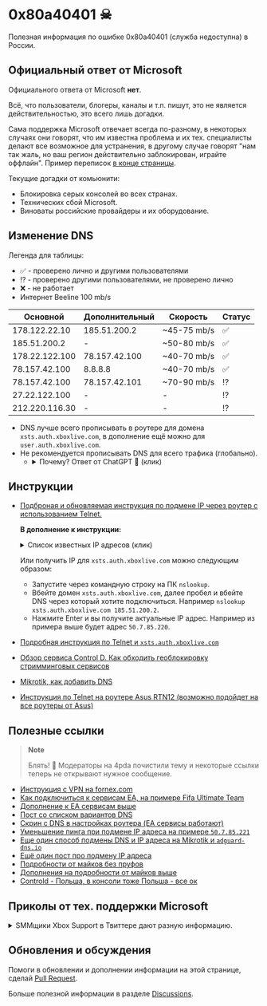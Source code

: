 # 0x80a40401 ☠
Полезная информация по ошибке 0x80a40401 (служба недоступна) в России.

## Официальный ответ от Microsoft

Официального ответа от Microsoft **нет**. 

Всё, что пользователи, блогеры, каналы и т.п. пишут, это не является действительностью, это всего лишь догадки. 

Сама поддержка Microsoft отвечает всегда по-разному, в некоторых случаях они говорят, что им известна проблема и их тех. специалисты делают все возможное для устранения, в другому случае говорят "нам так жаль, но ваш регион действительно заблокирован, играйте оффлайн". Пример переписок [в конце страницы](#приколы-от-тех-поддержки-microsoft).

Текущие догадки от комьюнити:

- Блокировка серых консолей во всех странах.
- Технических сбой Microsoft.
- Виноваты российские провайдеры и их оборудование.

## Изменение DNS

Легенда для таблицы:
- ✅ - проверено лично и другими пользователями
- ⁉ - проверено другими пользователями, не проверено лично
- ❌ - не работает
- Интернет Beeline 100 mb/s

Основной|Дополнительный|Скорость|Статус
---|---|---|---
178.122.22.10|185.51.200.2|~45-75 mb/s|✅
185.51.200.2|-|~50-80 mb/s|✅
178.22.122.100|78.157.42.100|~40-70 mb/s|✅
78.157.42.100|8.8.8.8|~40-70 mb/s|✅
78.157.42.100 |78.157.42.101|~70-90 mb/s|⁉
27.22.122.100|-|-|⁉
212.220.116.30|-|-|⁉

- DNS лучше всего прописывать в роутере для домена `xsts.auth.xboxlive.com`, в дополнение ещё можно для `user.auth.xboxlive.com`.
- Не рекомендуется прописывать DNS для всего трафика (глобально). 
  - <details>
    <summary>Почему? Ответ от ChatGPT 🤖 (клик)</summary>

    Если вы пропишете один и тот же DNS-сервер для всех подключений на своем компьютере или сети, это может привести к следующим проблемам:

    - Неэффективное использование ресурсов: если все запросы на DNS будут направляться на один DNS-сервер, это может вызвать перегрузку и недостаток ресурсов этого сервера, что может замедлить работу вашей сети.

    - Ограниченная защита от атак: если вы используете только один DNS-сервер, то ваша сеть становится уязвимой к атакам на DNS-серверы. Если DNS-сервер, на который вы полагаетесь, будет атакован или скомпрометирован, то вся ваша сеть может стать уязвимой к атакам и краже данных.

    - Ограничение доступа к контенту: некоторые сайты могут блокироваться на уровне DNS. Если вы используете только один DNS-сервер, то может быть заблокирован доступ к тем сайтам, которые заблокированы на уровне DNS-сервера.

    - Ограниченная гибкость: использование только одного DNS-сервера может ограничить ваши возможности в настройке и управлении сетью, в том числе ограничить возможности настройки фильтров контента, защиты от вредоносного ПО и улучшения производительности сети.

    В целом, использование только одного DNS-сервера для всех подключений на вашей сети не является безопасным и может ограничить гибкость и производительность вашей сети. Рекомендуется использовать несколько DNS-серверов для обеспечения более надежной и гибкой работы сети.

    </details>

## Инструкции

- [Подброная и обновляемая инструкция по подмене IP через роутер с использованием Telnet.](https://2ds.ru/posts/xbox-live-80a40401a/)

  **В дополнение к инструкции:** 

  <details>
  <summary>Список известных IP адресов (клик)</summary>
  
  > **Note**
  > [Адреса использовать на свой страх и риск — что это за адреса и куда уходит запрос до конца не ясно.](https://habr.com/ru/news/733476/#comment_25524098)
  
  - `50.7.87.82`
  - `50.7.87.83`
  - `50.7.87.84`
  - `50.7.87.85`
  - `50.7.87.86`
  - `50.7.85.218`
  - `50.7.85.219`
  - `50.7.85.220`
  - `50.7.85.221`
  - `50.7.85.222`
  </details>
  
  Или получить IP для `xsts.auth.xboxlive.com` можно следующим образом:
  - Запустите через командную строку на ПК `nslookup`.
  - Вбейте домен `xsts.auth.xboxlive.com`, далее пробел и вбейте DNS через который хотите подключиться. Например `nslookup xsts.auth.xboxlive.com 185.51.200.2`.
  - Нажмите Enter и вы получите актуальные IP адрес. Например из примера выше будет адрес `50.7.85.220`.

- [Подробная инструкция по Telnet и `xsts.auth.xboxlive.com`](https://4pda.to/forum/index.php?showtopic=996985&st=30820#entry122634980)

- [Обзор сервиса Control D. Как обходить геоблокировку стримминговых сервисов](https://dtf.ru/u/67084-podpiska/1583518-obzor-servisa-control-d-kak-obhodit-geoblokirovku-strimmingovyh-servisov)

- [Mikrotik, как добавить DNS](https://4pda.to/forum/index.php?showtopic=996985&st=30800#entry122634526)

- [Инструкция по Telnet на роутере Asus RTN12 (возможно подойдет на все роутеры от Asus)](https://4pda.to/forum/index.php?showtopic=996985&st=31060#entry122650365)

## Полезные ссылки

> **Note**
>
> Блять! 🤬 Модераторы на 4pda почистили тему и некоторые ссылки теперь не открывают нужное сообщение.

- [Инструкция с VPN на fornex.com](https://4pda.to/forum/index.php?showtopic=996985&st=30880#entry122637403)
- [Как подключиться к сервисам ЕА, на примере Fifa Ultimate Team](https://4pda.to/forum/index.php?showtopic=996985&st=30860#entry122636246)
- [Дополнение к ЕА сервисам выше](https://4pda.to/forum/index.php?showtopic=996985&st=30860#entry122636299)
- [Пост со списком вариантов DNS](https://4pda.to/forum/index.php?showtopic=996985&st=30680#entry122631115)
- [Скрин с DNS в настройках роутера (EA сервисы работают)](https://4pda.to/forum/index.php?showtopic=996985&st=30900#entry122637969)
- [Уменьшение пинга при подмене IP адреса на примере `50.7.85.221`](https://4pda.to/forum/index.php?showtopic=996985&st=30820#entry122634976)
- [Еще один способ подмены DNS и IP адреса на Mikrotik и `adguard-dns.io`](https://4pda.to/forum/index.php?showtopic=996985&st=30600#entry122626683)
- [Ещё один пост про подмену IP адреса](https://4pda.to/forum/index.php?showtopic=996985&st=30660#entry122628671)
- [Подробности от майков без пруфов](https://4pda.to/forum/index.php?showtopic=996985&st=30820#entry122635306)
- [Дополнения на подробности от майков выше](https://4pda.to/forum/index.php?showtopic=996985&st=30820#entry122635428)
- [Controld - Польша, в консоли тоже Польша - все ок](https://4pda.to/forum/index.php?showtopic=996985&st=30960#entry122640212)

## Приколы от тех. поддержки Microsoft

<details>
  <summary>SMMщики Xbox Support в Твиттере дают разную информацию.</summary>
  <img src="https://user-images.githubusercontent.com/19103498/236703763-24ca4584-bf60-402d-9ab2-12e007ff86ed.PNG" alt="Alt text" title="Optional title">
</details>

## Обновления и обсуждения

Помоги в обновлении и дополнении информации на этой странице, сделай [Pull Request](https://github.com/chipslays/0x80a40401/pulls).

Больше полезной информации в разделе [Discussions](https://github.com/chipslays/0x80a40401/discussions).




